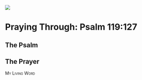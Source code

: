 <img class="intro-right" src="/images/art-paris-psalter.jpg">

<style>
  li {list-style-type: none;}
  p + ul {
    margin-top: -18px;
}
</style>

# Praying Through: Psalm 119:127

## The Psalm

## The Prayer

<div style="font-variant: small-caps;">
My Living Word
</div>
